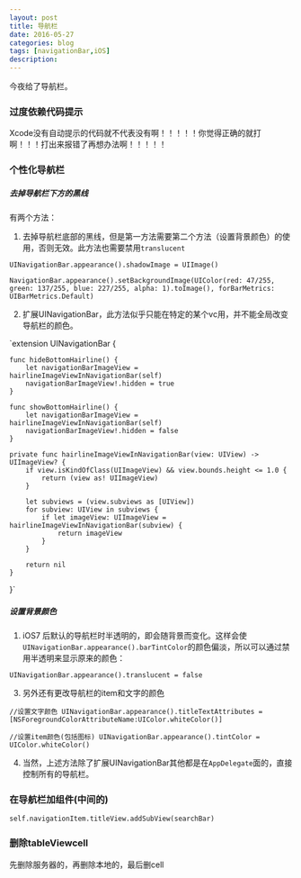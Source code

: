 ```yaml
---
layout: post
title: 导航栏
date: 2016-05-27
categories: blog
tags: [navigationBar,iOS]
description:  
---
```


今夜给了导航栏。

### 过度依赖代码提示

Xcode没有自动提示的代码就不代表没有啊！！！！！你觉得正确的就打啊！！！打出来报错了再想办法啊！！！！！

### 个性化导航栏

##### 去掉导航栏下方的黑线

有两个方法：

1. 去掉导航栏底部的黑线，但是第一方法需要第二个方法（设置背景颜色）的使用，否则无效。此方法也需要禁用`translucent`

`UINavigationBar.appearance().shadowImage = UIImage()`
        
`NavigationBar.appearance().setBackgroundImage(UIColor(red: 47/255, green: 137/255, blue: 227/255, alpha: 1).toImage(), forBarMetrics: 
UIBarMetrics.Default)`

2. 扩展UINavigationBar，此方法似乎只能在特定的某个vc用，并不能全局改变导航栏的颜色。

`extension UINavigationBar {
    
    func hideBottomHairline() {
        let navigationBarImageView = hairlineImageViewInNavigationBar(self)
        navigationBarImageView!.hidden = true
    }
    
    func showBottomHairline() {
        let navigationBarImageView = hairlineImageViewInNavigationBar(self)
        navigationBarImageView!.hidden = false
    }
    
    private func hairlineImageViewInNavigationBar(view: UIView) -> UIImageView? {
        if view.isKindOfClass(UIImageView) && view.bounds.height <= 1.0 {
            return (view as! UIImageView)
        }
        
        let subviews = (view.subviews as [UIView])
        for subview: UIView in subviews {
            if let imageView: UIImageView = hairlineImageViewInNavigationBar(subview) {
                return imageView
            }
        }
        
        return nil
    }
}`

##### 设置背景颜色

1. iOS7 后默认的导航栏时半透明的，即会随背景而变化。这样会使`UINavigationBar.appearance().barTintColor`的颜色偏淡，所以可以通过禁用半透明来显示原来的颜色：

`UINavigationBar.appearance().translucent = false` 

3. 另外还有更改导航栏的item和文字的颜色

`//设置文字颜色
UINavigationBar.appearance().titleTextAttributes = [NSForegroundColorAttributeName:UIColor.whiteColor()]`

`//设置item颜色(包括图标)
UINavigationBar.appearance().tintColor = UIColor.whiteColor()`

4. 当然，上述方法除了扩展UINavigationBar其他都是在`AppDelegate`面的，直接控制所有的导航栏。

### 在导航栏加组件(中间的)

`self.navigationItem.titleView.addSubView(searchBar)`

### 删除tableViewcell

先删除服务器的，再删除本地的，最后删cell

